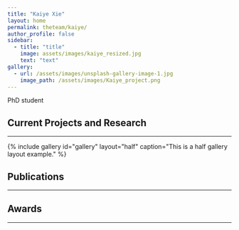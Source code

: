 ```yaml
---
title: "Kaiye Xie"
layout: home
permalink: theteam/kaiye/
author_profile: false
sidebar:
  - title: "title"
    image: assets/images/kaiye_resized.jpg
    text: "text"
gallery:
  - url: /assets/images/unsplash-gallery-image-1.jpg
    image_path: /assets/images/Kaiye_project.png
---
```


PhD student 
## Current Projects and Research
---

{% include gallery id="gallery" layout="half" caption="This is a half gallery layout example." %}

## Publications
---

## Awards
---



